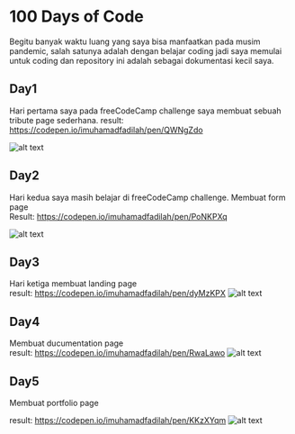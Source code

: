 # 100 Days of Code
Begitu banyak waktu luang yang saya bisa manfaatkan pada musim pandemic, salah satunya adalah dengan belajar coding
jadi saya memulai untuk coding dan repository ini adalah sebagai dokumentasi kecil saya. 

## Day1
Hari pertama saya pada freeCodeCamp challenge saya membuat sebuah tribute page sederhana.
result: https://codepen.io/imuhamadfadilah/pen/QWNgZdo

![alt text](https://github.com/ilhammfadilah/100DaysOfCode/blob/master/image/1.png "day1 challenge")

## Day2
Hari kedua saya masih belajar di freeCodeCamp challenge. Membuat form page
\
Result: https://codepen.io/imuhamadfadilah/pen/PoNKPXq

![alt text](https://github.com/ilhammfadilah/100DaysOfCode/blob/master/image/2.png "day2 challenge")

## Day3
Hari ketiga membuat landing page
\
result: https://codepen.io/imuhamadfadilah/pen/dyMzKPX
![alt text](https://github.com/ilhammfadilah/100DaysOfCode/blob/master/image/3.png "day3 challenge")

## Day4
Membuat ducumentation page
\
result: https://codepen.io/imuhamadfadilah/pen/RwaLawo
![alt text](https://github.com/ilhammfadilah/100DaysOfCode/blob/master/image/4.png "day4 challenge")

## Day5
Membuat portfolio page

result: https://codepen.io/imuhamadfadilah/pen/KKzXYqm
![alt text](https://github.com/ilhammfadilah/100DaysOfCode/blob/master/image/5.png "day5 challenge")
